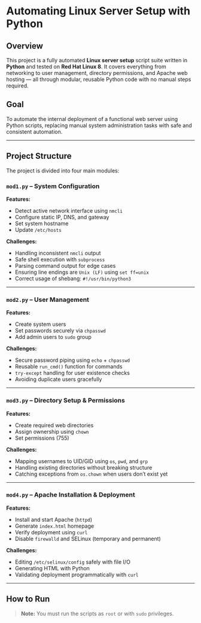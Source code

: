 
# Automating Linux Server Setup with Python

## Overview

This project is a fully automated **Linux server setup** script suite written in **Python** and tested on **Red Hat Linux 8**. It covers everything from networking to user management, directory permissions, and Apache web hosting — all through modular, reusable Python code with no manual steps required.

## Goal

To automate the internal deployment of a functional web server using Python scripts, replacing manual system administration tasks with safe and consistent automation.

---

## Project Structure

The project is divided into four main modules:

### `mod1.py` – System Configuration

**Features:**

- Detect active network interface using `nmcli`
- Configure static IP, DNS, and gateway
- Set system hostname
- Update `/etc/hosts`

**Challenges:**

- Handling inconsistent `nmcli` output
- Safe shell execution with `subprocess`
- Parsing command output for edge cases
- Ensuring line endings are `Unix (LF)` using `set ff=unix`
- Correct usage of shebang: `#!/usr/bin/python3`

---

### `mod2.py` – User Management

**Features:**

- Create system users
- Set passwords securely via `chpasswd`
- Add admin users to `sudo` group

**Challenges:**

- Secure password piping using `echo` + `chpasswd`
- Reusable `run_cmd()` function for commands
- `try-except` handling for user existence checks
- Avoiding duplicate users gracefully

---

### `mod3.py` – Directory Setup & Permissions

**Features:**

- Create required web directories
- Assign ownership using `chown`
- Set permissions (755)

**Challenges:**

- Mapping usernames to UID/GID using `os`, `pwd`, and `grp`
- Handling existing directories without breaking structure
- Catching exceptions from `os.chown` when users don’t exist yet

---

### `mod4.py` – Apache Installation & Deployment

**Features:**

- Install and start Apache (`httpd`)
- Generate `index.html` homepage
- Verify deployment using `curl`
- Disable `firewalld` and SELinux (temporary and permanent)

**Challenges:**

- Editing `/etc/selinux/config` safely with file I/O
- Generating HTML with Python
- Validating deployment programmatically with `curl`

---

## How to Run

> **Note:** You must run the scripts as `root` or with `sudo` privileges.

